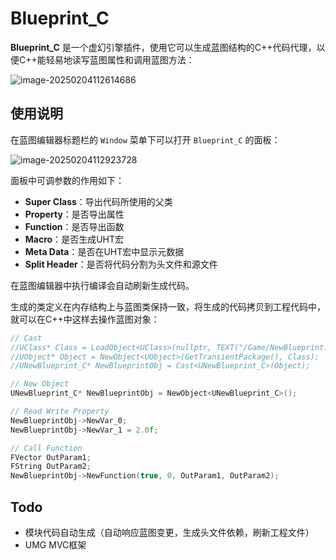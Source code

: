 # Blueprint_C
**Blueprint_C** 是一个虚幻引擎插件，使用它可以生成蓝图结构的C++代码代理，以便C++能轻易地读写蓝图属性和调用蓝图方法：

![image-20250204112614686](Resources/image-20250204112614686.png)

## 使用说明

在蓝图编辑器标题栏的 `Window` 菜单下可以打开 `Blueprint_C` 的面板：

![image-20250204112923728](Resources/image-20250204112923728.png)

面板中可调参数的作用如下：

- **Super Class**：导出代码所使用的父类
- **Property**：是否导出属性
- **Function**：是否导出函数
- **Macro**：是否生成UHT宏
- **Meta Data**：是否在UHT宏中显示元数据
- **Split Header**：是否将代码分割为头文件和源文件

在蓝图编辑器中执行编译会自动刷新生成代码。

生成的类定义在内存结构上与蓝图类保持一致，将生成的代码拷贝到工程代码中，就可以在C++中这样去操作蓝图对象：

``` c++
// Cast
//UClass* Class = LoadObject<UClass>(nullptr, TEXT("/Game/NewBlueprint.NewBlueprint_C"));
//UObject* Object = NewObject<UObject>(GetTransientPackage(), Class);
//UNewBlueprint_C* NewBlueprintObj = Cast<UNewBlueprint_C>(Object);

// New Object
UNewBlueprint_C* NewBlueprintObj = NewObject<UNewBlueprint_C>();

// Read Write Property
NewBlueprintObj->NewVar_0;
NewBlueprintObj->NewVar_1 = 2.0f;

// Call Function
FVector OutParam1;
FString OutParam2;
NewBlueprintObj->NewFunction(true, 0, OutParam1, OutParam2);
```

## Todo

- 模块代码自动生成（自动响应蓝图变更，生成头文件依赖，刷新工程文件）
- UMG MVC框架
